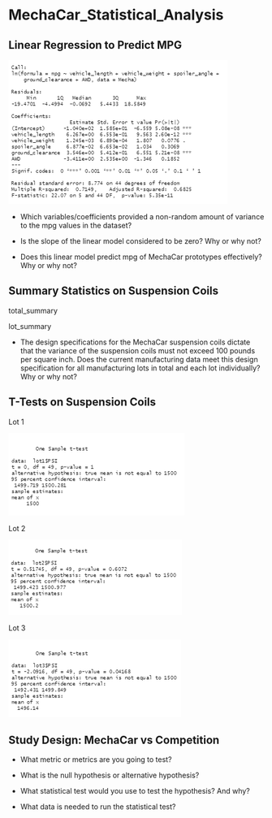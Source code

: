 # MechaCar_Statistical_Analysis
## Linear Regression to Predict MPG
<img src=Images\linregres.png>

- Which variables/coefficients provided a non-random amount of variance to the mpg values in the dataset?

- Is the slope of the linear model considered to be zero? Why or why not?

- Does this linear model predict mpg of MechaCar prototypes effectively? Why or why not?


## Summary Statistics on Suspension Coils

total_summary

lot_summary

- The design specifications for the MechaCar suspension coils dictate that the variance of the suspension coils must not exceed 100 pounds per square inch. Does the current manufacturing data meet this design specification for all manufacturing lots in total and each lot individually? Why or why not?

## T-Tests on Suspension Coils

Lot 1

<img src=Images\Lot1.png>

Lot 2

<img src=Images\Lot2.png>

Lot 3

<img src=Images\Lot3.png>


## Study Design: MechaCar vs Competition

- What metric or metrics are you going to test?

- What is the null hypothesis or alternative hypothesis?

- What statistical test would you use to test the hypothesis? And why?

- What data is needed to run the statistical test?
